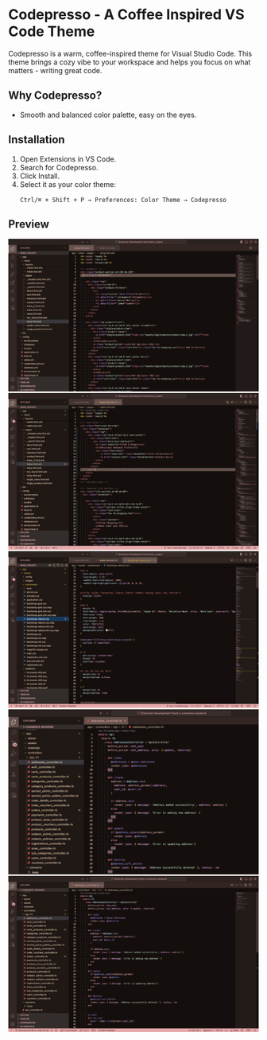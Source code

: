 # Codepresso - A Coffee Inspired VS Code Theme
Codepresso is a warm, coffee-inspired theme for Visual Studio Code. This theme brings a cozy vibe to your workspace and helps you focus on what matters - writing great code.

## Why Codepresso?
- Smooth and balanced color palette, easy on the eyes.

## Installation
1. Open Extensions in VS Code.
2. Search for Codepresso.
3. Click Install.
4. Select it as your color theme:
    ```
    Ctrl/⌘ + Shift + P → Preferences: Color Theme → Codepresso
    ```

## Preview
![Codepresso Preview](preview1.png)
![Codepresso Preview](preview2.png)
![Codepresso Preview](preview3.png)
![Codepresso Preview](preview4.png)
![Codepresso Preview](preview5.png)

